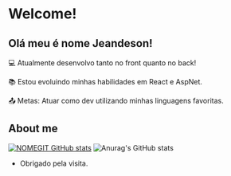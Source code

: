 # Welcome!

 

## Olá meu é nome Jeandeson!

 

:computer: Atualmente desenvolvo tanto no front quanto no back!

:books: Estou evoluindo minhas habilidades em React e AspNet.

:outbox_tray: Metas: Atuar como dev utilizando minhas linguagens favoritas.

 

## About me

[![NOMEGIT GitHub stats](https://github-readme-stats.vercel.app/api?username=jeandeson)](https://github.com/jeandeson/github-readme-stats)
![Anurag's GitHub stats](https://github-readme-stats.vercel.app/api?username=jeandeson&show_icons=true&theme=radical)


- Obrigado pela visita.
